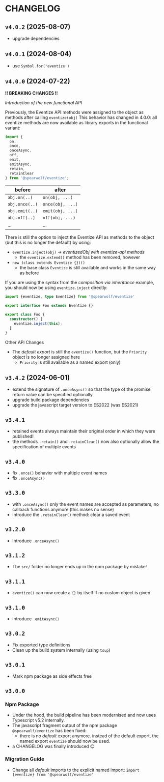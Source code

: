 # CHANGELOG

## `v4.0.2` (2025-08-07)

- upgrade dependencies

## `v4.0.1` (2024-08-04)

- use `Symbol.for('eventize')`

## `v4.0.0` (2024-07-22)

**!! BREAKING CHANGES !!**

_Introduction of the new functional API_

Previously, the Eventize API methods were assigned to the object as methods after calling `eventize(obj)`
This behavior has changed in 4.0.0: all eventize methods are now available as library exports in the functional variant:

```js
import {
  on,
  once,
  onceAsync,
  off,
  emit,
  emitAsync,
  retain,
  retainClear
} from '@spearwolf/eventize';
```

| before | after |
|--------|-------|
| `obj.on(..)` | `on(obj, ...)` |
| `obj.once(..)` | `once(obj, ...)` |
| `obj.emit(..)` | `emit(obj, ...)` |
| `obj.off(..)` | `off(obj, ...)` |
| ... | ... |

There is still the option to inject the Eventize API as methods to the object (but this is no longer the default) by using:

- `eventize.inject(obj)` &rarr; _eventizedObj with eventize-api methods_
  - the `eventize.extend()` method has been removed, however 
- `new (class extends Eventize {})()`
  - the base class `Eventize` is still available and works in the same way as before
  
If you are using the syntax from the _composition via inheritance_ example, you should now be using `eventize.inject` directly:

```typescript
import {eventize, type Eventize} from '@spearwolf/eventize'

export interface Foo extends Eventize {}

export class Foo {
  constructor() {
    eventize.inject(this);
  }
}
```

Other API Changes

- The _default export_ is still the `eventize()` function, but the `Priority` object is no longer assigned here
  - `Priority` is still available as a named export (only)


## `v3.4.2` (2024-06-01)

- extend the signature of `.onceAsync()` so that the type of the promise return value can be specified optionally
- upgrade build package dependencies
- upgrade the javascript target version to ES2022 (was ES2021)

## `v3.4.1`

- retained events always maintain their original order in which they were published!
- the methods `.retain()` and `.retainClear()` now also optionally allow the specification of multiple events

## `v3.4.0`

- fix `.once()` behavior with multiple event names
- fix `.onceAsync()`

## `v3.3.0`

- with `.onceAsync()` only the event names are accepted as parameters, no callback functions anymore (this makes no sense)
- introduce the `.retainClear()` method: clear a saved event

## `v3.2.0`

- introduce `.onceAsync()`

## `v3.1.2`

- The `src/` folder no longer ends up in the npm package by mistake!

## `v3.1.1`

- `eventize()` can now create a `{}` by itself if no custom object is given

## `v3.1.0`

- introduce `.emitAsync()`

## `v3.0.2`

- Fix exported type definitions
- Clean up the build system internally (using `tsup`)

## `v3.0.1`

- Mark npm package as side effects free

## `v3.0.0`

### Npm Package

- Under the hood, the build pipeline has been modernised and now uses Typescript v5.2 internally.
- The javascript fragment output of the npm package `@spearwolf/eventize` has been fixed:
  - there is no _default_ export anymore. instead of the default export, the named export `eventize` should now be used.
- a CHANGELOG was finally introduced 😉

### Migration Guide

- Change all _default_ imports to the explicit named import: `import {eventize} from '@spearwolf/eventize'`
